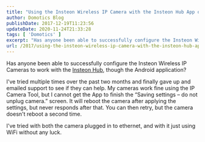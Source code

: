 ```yaml
---
title: "Using the Insteon Wireless IP Camera with the Insteon Hub App on Android or IOS"
author: Domotics Blog
publishDate: 2017-12-19T11:23:56
updateDate: 2020-11-24T21:33:28
tags: [ 'Domotics' ]
excerpt: "Has anyone been able to successfully configure the Insteon Wireless IP Cameras to work with the&nbsp;Insteon Hub, though the Android application?  I've tried multiple times over the past two months and finally gave up and emailed support to see if they can help. My cameras work fine using the IP Camera Tool, but I cannot get the App to finish the &ldquo;Saving settings&nbsp;&ndash; do not unplug camera.&rdquo; screen. It will reboot the camera after applying the settings, but never responds after that. You can then retry, but the camera doesn't reboot a second time.  I've tried with both the camera plugged in to ethernet, and with it just using WiFi without any luck.  &nbsp; "
url: /2017/using-the-insteon-wireless-ip-camera-with-the-insteon-hub-app-on-android-or-ios  # Use the generated URL with year
---
```

<p>Has anyone been able to successfully configure the Insteon Wireless IP Cameras to work with the&nbsp;<a href="https://cjh.am/insteonHub" target="_blank">Insteon Hub</a>, though the Android application?</p>  <p>I've tried multiple times over the past two months and finally gave up and emailed support to see if they can help. My cameras work fine using the IP Camera Tool, but I cannot get the App to finish the &ldquo;Saving settings&nbsp;&ndash; do not unplug camera.&rdquo; screen. It will reboot the camera after applying the settings, but never responds after that. You can then retry, but the camera doesn't reboot a second time.</p>  <p>I've tried with both the camera plugged in to ethernet, and with it just using WiFi without any luck.</p>  <p>&nbsp;</p> 
